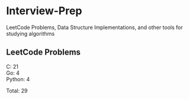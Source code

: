 # Interview-Prep
LeetCode Problems, Data Structure Implementations, and other tools for studying algorithms

## LeetCode Problems
C:      21<br/>
Go:     4<br/>
Python: 4<br/>

Total:  29
